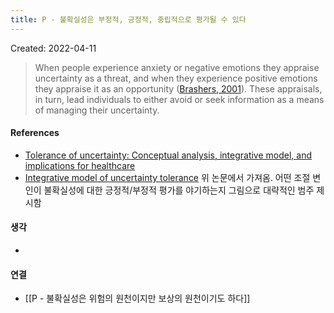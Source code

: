 ```yaml
---
title: P - 불확실성은 부정적, 긍정적, 중립적으로 평가될 수 있다
---
```


Created: 2022-04-11

>When people experience anxiety or negative emotions they appraise uncertainty as a threat, and when they experience positive emotions they appraise it as an opportunity ([Brashers, 2001](https://www.sciencedirect.com/science/article/pii/S0277953617301703#bib6)). These appraisals, in turn, lead individuals to either avoid or seek information as a means of managing their uncertainty.

#### References
- [Tolerance of uncertainty: Conceptual analysis, integrative model, and implications for healthcare](https://doi.org/10.1016/j.socscimed.2017.03.024)
- [Integrative model of uncertainty tolerance](https://ars.els-cdn.com/content/image/1-s2.0-S0277953617301703-gr2_lrg.jpg) 위 논문에서 가져옴. 어떤 조절 변인이 불확실성에 대한 긍정적/부정적 평가를 야기하는지 그림으로 대략적인 범주 제시함

#### 생각
- 

#### 연결
- [[P - 불확실성은 위험의 원천이지만 보상의 원천이기도 하다]]